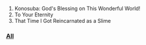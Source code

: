 1. Konosuba: God's Blessing on This Wonderful World!
2. To Your Eternity
3. That Time I Got Reincarnated as a Slime

### [All](https://github.com/Iratethisname10/Animes-I-Have-Watched/blob/main/alphabetical%20order.md)
